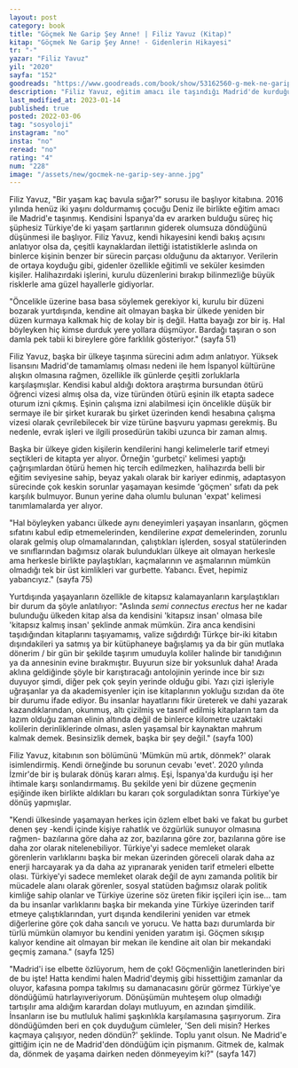 ```yaml
---
layout: post
category: book
title: "Göçmek Ne Garip Şey Anne! | Filiz Yavuz (Kitap)"
kitap: "Göçmek Ne Garip Şey Anne! - Gidenlerin Hikayesi"
tr: "-"
yazar: "Filiz Yavuz"
yil: "2020"
sayfa: "152"
goodreads: "https://www.goodreads.com/book/show/53162560-g-mek-ne-garip-ey-anne"
description: "Filiz Yavuz, eğitim amacı ile taşındığı Madrid'de kurduğu yaşamı, kendisini bu yeni yaşama götüren süreci ve yabancı olduğu bir ülkede yaşamanın neye benzediğini Göçmek Ne Garip Şey Anne! isimli kitabında anlatıyor."
last_modified_at: 2023-01-14
published: true
posted: 2022-03-06
tag: "sosyoloji"
instagram: "no"
insta: "no"
reread: "no"
rating: "4"
num: "228"
image: "/assets/new/gocmek-ne-garip-sey-anne.jpg"
---
```


Filiz Yavuz, "Bir yaşam kaç bavula sığar?" sorusu ile başlıyor kitabına. 2016 yılında henüz iki yaşını doldurmamış çocuğu Deniz ile birlikte eğitim amacı ile Madrid'e taşınmış. Kendisini İspanya'da ev ararken bulduğu süreç hiç şüphesiz Türkiye'de ki yaşam şartlarının giderek olumsuza döndüğünü düşünmesi ile başlıyor. Filiz Yavuz, kendi hikayesini kendi bakış açısını anlatıyor olsa da, çeşitli kaynaklardan ilettiği istatistiklerle aslında on binlerce kişinin benzer bir sürecin parçası olduğunu da aktarıyor. Verilerin de ortaya koyduğu gibi, gidenler özellikle eğitimli ve seküler kesimden kişiler. Halihazırdaki işlerini, kurulu düzenlerini bırakıp bilinmezliğe büyük risklerle ama güzel hayallerle gidiyorlar. 

"Öncelikle üzerine basa basa söylemek gerekiyor ki, kurulu bir düzeni bozarak yurtdışında, kendine ait olmayan başka bir ülkede yeniden bir düzen kurmaya kalkmak hiç de kolay bir iş değil. Hatta bayağı zor bir iş. Hal böyleyken hiç kimse durduk yere yollara düşmüyor. Bardağı taşıran o son damla pek tabii ki bireylere göre farklılık gösteriyor." (sayfa 51)

Filiz Yavuz, başka bir ülkeye taşınma sürecini adım adım anlatıyor. Yüksek lisansını Madrid'de tamamlamış olması nedeni ile hem İspanyol kültürüne alışkın olmasına rağmen, özellikle ilk günlerde çeşitli zorluklarla karşılaşmışlar. Kendisi kabul aldığı doktora araştırma bursundan ötürü öğrenci vizesi almış olsa da, vize türünden ötürü eşinin ilk etapta sadece oturum izni çıkmış. Eşinin çalışma izni alabilmesi için öncelikle düşük bir sermaye ile bir şirket kurarak bu şirket üzerinden kendi hesabına çalışma vizesi olarak çevrilebilecek bir vize türüne başvuru yapması gerekmiş. Bu nedenle, evrak işleri ve ilgili prosedürün takibi uzunca bir zaman almış. 

Başka bir ülkeye giden kişilerin kendilerini hangi kelimelerle tarif etmeyi seçtikleri de kitapta yer alıyor. Örneğin 'gurbetçi' kelimesi yaptığı çağrışımlardan ötürü hemen hiç tercih edilmezken, halihazırda belli bir eğitim seviyesine sahip, beyaz yakalı olarak bir kariyer edinmiş, adaptasyon sürecinde çok keskin sorunlar yaşamayan kesimde 'göçmen' sıfatı da pek karşılık bulmuyor. Bunun yerine daha olumlu bulunan 'expat' kelimesi tanımlamalarda yer alıyor.

"Hal böyleyken yabancı ülkede aynı deneyimleri yaşayan insanların, göçmen sıfatını kabul edip etmemelerinden, kendilerine _expat_ demelerinden, zorunlu olarak gelmiş olup olmamalarından, çalıştıkları işlerden, sosyal statülerinden ve sınıflarından bağımsız olarak bulundukları ülkeye ait olmayan herkesle ama herkesle birlikte paylaştıkları, kaçmalarının ve aşmalarının mümkün olmadığı tek bir üst kimlikleri var gurbette. Yabancı. Evet, hepimiz yabancıyız." (sayfa 75)

Yurtdışında yaşayanların özellikle de kitapsız kalamayanların karşılaştıkları bir durum da şöyle anlatılıyor:
"Aslında _semi connectus erectus_ her ne kadar bulunduğu ülkeden kitap alsa da kendisini 'kitapsız insan' olmasa bile 'kitapsız kalmış insan' şeklinde anmak mümkün. Zira anca kendisini taşıdığından kitaplarını taşıyamamış, valize sığdırdığı Türkçe bir-iki kitabın dışındakileri ya satmış ya bir kütüphaneye bağışlamış ya da bir gün mutlaka dönerim / bir gün bir şekilde taşırım umuduyla koliler halinde bir tanıdığının ya da annesinin evine bırakmıştır. Buyurun size bir yoksunluk daha! Arada aklına geldiğinde şöyle bir karıştıracağı antolojinin yerinde ince bir sızı duyuyor şimdi, diğer pek çok şeyin yerinde olduğu gibi. Yazı çizi işleriyle uğraşanlar ya da akademisyenler için ise kitaplarının yokluğu sızıdan da öte bir durumu ifade ediyor. Bu insanlar hayatlarını fikir üreterek ve dahi yazarak kazandıklarından, okunmuş, altı çizilmiş ve tasnif edilmiş kitapların tam da lazım olduğu zaman elinin altında değil de binlerce kilometre uzaktaki kolilerin derinliklerinde olması, aslen yaşamsal bir kaynaktan mahrum kalmak demek. Besinsizlik demek, başka bir şey değil." (sayfa 100)

Filiz Yavuz, kitabının son bölümünü 'Mümkün mü artık, dönmek?' olarak isimlendirmiş. Kendi örneğinde bu sorunun cevabı 'evet'. 2020 yılında İzmir'de bir iş bularak dönüş kararı almış. Eşi, İspanya'da kurduğu işi her ihtimale karşı sonlandırmamış. Bu şekilde yeni bir düzene geçmenin eşiğinde iken birlikte aldıkları bu kararı çok sorguladıktan sonra Türkiye'ye dönüş yapmışlar.

"Kendi ülkesinde yaşamayan herkes  için özlem elbet baki ve fakat bu gurbet denen şey -kendi içinde kişiye rahatlık ve özgürlük sunuyor olmasına rağmen- bazılarına göre daha az zor, bazılarına göre zor, bazılarına göre ise daha zor olarak nitelenebiliyor. Türkiye'yi sadece memleket olarak görenlerin varlıklarını başka bir mekan üzerinden göreceli olarak daha az enerji harcayarak ya da daha az yıpranarak yeniden tarif etmeleri elbette olası. Türkiye'yi sadece memleket olarak değil de aynı zamanda politik bir mücadele alanı olarak görenler, sosyal statüden bağımsız olarak politik kimliğe sahip olanlar ve Türkiye üzerine söz üreten fikir işçileri için ise... tam da bu insanlar varlıklarını başka bir mekanda yine Türkiye üzerinden tarif etmeye çalıştıklarından, yurt dışında kendilerini yeniden var etmek diğerlerine göre çok daha sancılı ve yorucu. Ve hatta bazı durumlarda bir türlü mümkün olamıyor bu kendini yeniden yaratım işi. Göçmen sıkışıp kalıyor kendine ait olmayan bir mekan ile kendine ait olan bir mekandaki geçmiş zamana." (sayfa 125)

"Madrid'i ise elbette özlüyorum, hem de çok! Göçmenliğin lanetlerinden biri de bu işte! Hatta kendimi halen Madrid'deymiş gibi hissettiğim zamanlar da oluyor, kafasına pompa takılmış su damanacasını görür görmez Türkiye'ye döndüğümü hatırlayıveriyorum. Dönüşümün muhteşem olup olmadığı tartışılır ama aldığım karardan dolayı mutluyum, en azından şimdilik. İnsanların ise bu mutluluk halimi şaşkınlıkla karşılamasına şaşırıyorum. Zira döndüğümden beri en çok duyduğum cümleler, 'Sen deli misin? Herkes kaçmaya çalışıyor, neden döndün?' şeklinde. Toplu yanıt olsun. Ne Madrid'e gittiğim için ne de Madrid'den döndüğüm için pişmanım. Gitmek de, kalmak da, dönmek de yaşama dairken neden dönmeyeyim ki?" (sayfa 147)
